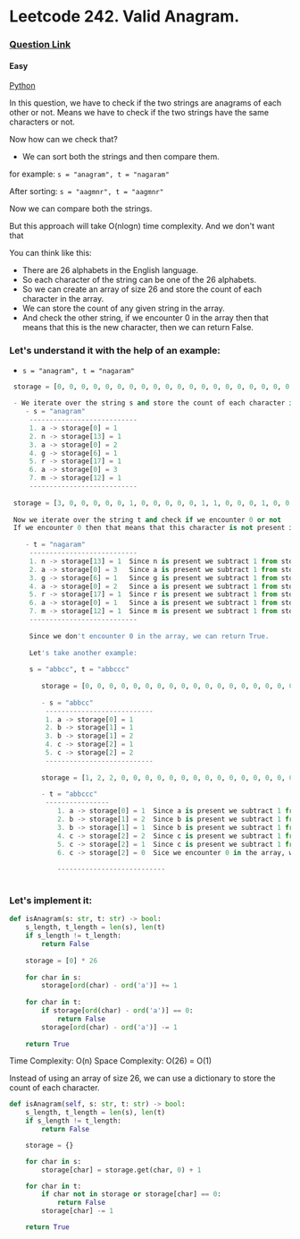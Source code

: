 # Leetcode 242. Valid Anagram.

### [Question Link](https://leetcode.com/problems/valid-anagram/)

#### Easy

[Python](https://github.com/Uchiha-Itachi0/Mai_kisi_ko_DSA_nahi_padhta/blob/master/Python/242_valid_anagram.py)

In this question, we have to check if the two strings are anagrams of each other or not.
Means we have to check if the two strings have the same characters or not.

Now how can we check that?

- We can sort both the strings and then compare them.

for example: `s = "anagram", t = "nagaram"`

After sorting: `s = "aagmnr", t = "aagmnr"`

Now we can compare both the strings.

But this approach will take O(nlogn) time complexity. And we don't want that

You can think like this:

- There are 26 alphabets in the English language.
- So each character of the string can be one of the 26 alphabets.
- So we can create an array of size 26 and store the count of each character in the array.
- We can store the count of any given string in the array.
- And check the other string, if we encounter 0 in the array then that means that this is the new character, then we can return False.

### Let's understand it with the help of an example:

- `s = "anagram", t = "nagaram"`

```python
 storage = [0, 0, 0, 0, 0, 0, 0, 0, 0, 0, 0, 0, 0, 0, 0, 0, 0, 0, 0, 0, 0, 0, 0, 0, 0, 0]
 
 - We iterate over the string s and store the count of each character in the array.
    - s = "anagram"
     ---------------------------
     1. a -> storage[0] = 1
     2. n -> storage[13] = 1
     3. a -> storage[0] = 2
     4. g -> storage[6] = 1
     5. r -> storage[17] = 1
     6. a -> storage[0] = 3
     7. m -> storage[12] = 1
     ---------------------------
     
 storage = [3, 0, 0, 0, 0, 0, 1, 0, 0, 0, 0, 0, 1, 1, 0, 0, 0, 1, 0, 0, 0, 0, 0, 0, 0, 0] 
 
 Now we iterate over the string t and check if we encounter 0 or not
 If we encounter 0 then that means that this character is not present in the string s.
 
    - t = "nagaram"
     ---------------------------
     1. n -> storage[13] = 1  Since n is present we subtract 1 from storage[13] = 0
     2. a -> storage[0] = 3   Since a is present we subtract 1 from storage[0] = 2
     3. g -> storage[6] = 1   Since g is present we subtract 1 from storage[6] = 0
     4. a -> storage[0] = 2   Since a is present we subtract 1 from storage[0] = 1
     5. r -> storage[17] = 1  Since r is present we subtract 1 from storage[17] = 0
     6. a -> storage[0] = 1   Since a is present we subtract 1 from storage[0] = 0
     7. m -> storage[12] = 1  Since m is present we subtract 1 from storage[12] = 0      
     ---------------------------     
     
     Since we don't encounter 0 in the array, we can return True.
     
     Let's take another example:
     
     s = "abbcc", t = "abbccc"
     
        storage = [0, 0, 0, 0, 0, 0, 0, 0, 0, 0, 0, 0, 0, 0, 0, 0, 0, 0, 0, 0, 0, 0, 0, 0, 0, 0]
        
        - s = "abbcc"
         ---------------------------
         1. a -> storage[0] = 1
         2. b -> storage[1] = 1
         3. b -> storage[1] = 2
         4. c -> storage[2] = 1
         5. c -> storage[2] = 2
         ---------------------------
         
        storage = [1, 2, 2, 0, 0, 0, 0, 0, 0, 0, 0, 0, 0, 0, 0, 0, 0, 0, 0, 0, 0, 0, 0, 0, 0, 0]
        
        - t = "abbccc"
         ----------------
            1. a -> storage[0] = 1  Since a is present we subtract 1 from storage[0] = 0
            2. b -> storage[1] = 2  Since b is present we subtract 1 from storage[1] = 1
            3. b -> storage[1] = 1  Since b is present we subtract 1 from storage[1] = 0
            4. c -> storage[2] = 2  Since c is present we subtract 1 from storage[2] = 1
            5. c -> storage[2] = 1  Since c is present we subtract 1 from storage[2] = 0
            6. c -> storage[2] = 0  Sice we encounter 0 in the array, we can return False.
            
            ---------------------------
    
```

### Let's implement it:

```python
def isAnagram(s: str, t: str) -> bool:
    s_length, t_length = len(s), len(t)
    if s_length != t_length:
        return False
    
    storage = [0] * 26
    
    for char in s:
        storage[ord(char) - ord('a')] += 1
        
    for char in t:
        if storage[ord(char) - ord('a')] == 0:
            return False
        storage[ord(char) - ord('a')] -= 1
        
    return True
```

Time Complexity: O(n)
Space Complexity: O(26) = O(1)

Instead of using an array of size 26, we can use a dictionary to store the count of each character.

```python
def isAnagram(self, s: str, t: str) -> bool:
    s_length, t_length = len(s), len(t)
    if s_length != t_length:
        return False

    storage = {}

    for char in s:
        storage[char] = storage.get(char, 0) + 1

    for char in t:
        if char not in storage or storage[char] == 0:
            return False
        storage[char] -= 1

    return True
```